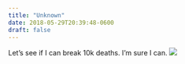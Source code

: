 ```yaml
---
title: "Unknown"
date: 2018-05-29T20:39:48-0600
draft: false
---
```


Let’s see if I can break 10k deaths. I’m sure I can.
![](/images/2018/cf9c9172f6.jpg)
